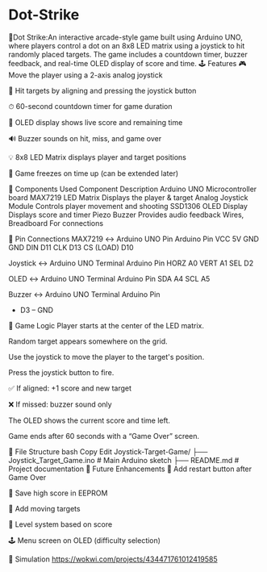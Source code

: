 # Dot-Strike
🎯Dot Strike:An interactive arcade-style game built using Arduino UNO, where players control a dot on an 8x8 LED matrix using a joystick to hit randomly placed targets. The game includes a countdown timer, buzzer feedback, and real-time OLED display of score and time.
🕹️ Features
🎮 Move the player using a 2-axis analog joystick

🎯 Hit targets by aligning and pressing the joystick button

⏱ 60-second countdown timer for game duration

🧠 OLED display shows live score and remaining time

🔊 Buzzer sounds on hit, miss, and game over

💡 8x8 LED Matrix displays player and target positions

🚫 Game freezes on time up (can be extended later)

🧩 Components Used
Component	Description
Arduino UNO	Microcontroller board
MAX7219 LED Matrix	Displays the player & target
Analog Joystick Module	Controls player movement and shooting
SSD1306 OLED Display	Displays score and timer
Piezo Buzzer	Provides audio feedback
Wires, Breadboard	For connections

🔌 Pin Connections
MAX7219 ↔ Arduino UNO
Pin	Arduino Pin
VCC	5V
GND	GND
DIN	D11
CLK	D13
CS (LOAD)	D10

Joystick ↔ Arduino UNO
Terminal	Arduino Pin
HORZ	A0
VERT	A1
SEL	D2

OLED ↔ Arduino UNO
Terminal	Arduino Pin
SDA	A4
SCL	A5

Buzzer ↔ Arduino UNO
Terminal	Arduino Pin
+	D3
–	GND

🧠 Game Logic
Player starts at the center of the LED matrix.

Random target appears somewhere on the grid.

Use the joystick to move the player to the target's position.

Press the joystick button to fire.

✅ If aligned: +1 score and new target

❌ If missed: buzzer sound only

The OLED shows the current score and time left.

Game ends after 60 seconds with a “Game Over” screen.

📂 File Structure
bash
Copy
Edit
Joystick-Target-Game/
├── Joystick_Target_Game.ino   # Main Arduino sketch
├── README.md                  # Project documentation
🔧 Future Enhancements
🔁 Add restart button after Game Over

💾 Save high score in EEPROM

🔄 Add moving targets

🧩 Level system based on score

🕹️ Menu screen on OLED (difficulty selection)

🧪 Simulation
https://wokwi.com/projects/434471761012419585
